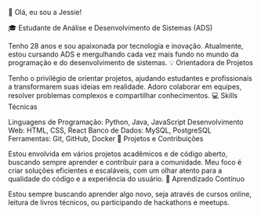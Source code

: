 👋 Olá, eu sou a Jessie!

🎓 Estudante de Análise e Desenvolvimento de Sistemas (ADS)

Tenho 28 anos e sou apaixonada por tecnologia e inovação.
Atualmente, estou cursando ADS e mergulhando cada vez mais fundo no mundo da programação e do desenvolvimento de sistemas.
💡 Orientadora de Projetos

Tenho o privilégio de orientar projetos, ajudando estudantes e profissionais a transformarem suas ideias em realidade.
Adoro colaborar em equipes, resolver problemas complexos e compartilhar conhecimentos.
💻 Skills Técnicas

Linguagens de Programação: Python, Java, JavaScript
Desenvolvimento Web: HTML, CSS, React
Banco de Dados: MySQL, PostgreSQL
Ferramentas: Git, GitHub, Docker
🚀 Projetos e Contribuições

Estou envolvida em vários projetos acadêmicos e de código aberto, buscando sempre aprender e contribuir para a comunidade.
Meu foco é criar soluções eficientes e escaláveis, com um olhar atento para a qualidade do código e a experiência do usuário.
🌱 Aprendizado Contínuo

Estou sempre buscando aprender algo novo, seja através de cursos online, leitura de livros técnicos, ou participando de hackathons e meetups.

